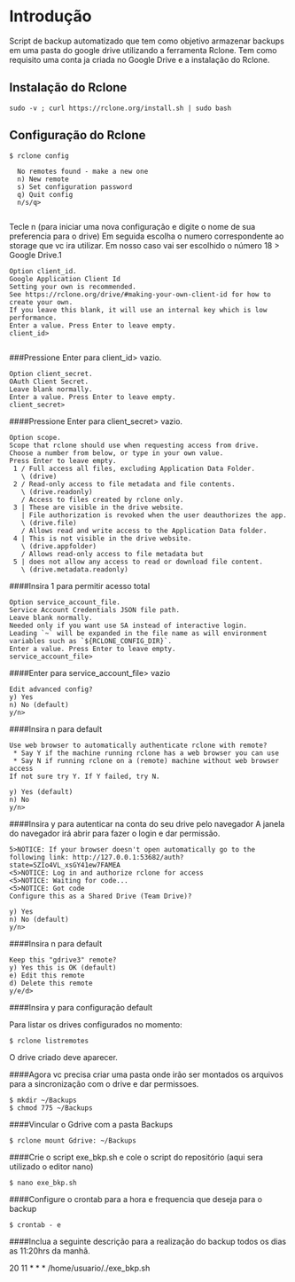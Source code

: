 # Introdução

Script de backup automatizado que tem como objetivo armazenar backups em uma pasta do google drive utilizando a ferramenta Rclone.
Tem como requisito uma conta ja criada no Google Drive e a instalação do Rclone. 


## Instalação do Rclone

```
sudo -v ; curl https://rclone.org/install.sh | sudo bash

```

## Configuração do Rclone

```
$ rclone config
  
  No remotes found - make a new one
  n) New remote
  s) Set configuration password
  q) Quit config
  n/s/q> 
   
```
 Tecle n (para iniciar uma nova configuração e digite o nome de sua preferencia para o drive)
 Em seguida escolha o numero correspondente ao storage que vc ira utilizar. Em nosso caso vai ser escolhido o número 18 > Google Drive.1

```
Option client_id.
Google Application Client Id
Setting your own is recommended.
See https://rclone.org/drive/#making-your-own-client-id for how to create your own.
If you leave this blank, it will use an internal key which is low performance.
Enter a value. Press Enter to leave empty.
client_id> 
 
```
###Pressione Enter para client_id> vazio. 
 
```
Option client_secret.
OAuth Client Secret.
Leave blank normally.
Enter a value. Press Enter to leave empty.
client_secret> 
```
####Pressione Enter para client_secret> vazio. 

```
Option scope.
Scope that rclone should use when requesting access from drive.
Choose a number from below, or type in your own value.
Press Enter to leave empty.
 1 / Full access all files, excluding Application Data Folder.
   \ (drive)
 2 / Read-only access to file metadata and file contents.
   \ (drive.readonly)
   / Access to files created by rclone only.
 3 | These are visible in the drive website.
   | File authorization is revoked when the user deauthorizes the app.
   \ (drive.file)
   / Allows read and write access to the Application Data folder.
 4 | This is not visible in the drive website.
   \ (drive.appfolder)
   / Allows read-only access to file metadata but
 5 | does not allow any access to read or download file content.
   \ (drive.metadata.readonly)

```
####Insira 1 para permitir acesso total
 
```
Option service_account_file.
Service Account Credentials JSON file path.
Leave blank normally.
Needed only if you want use SA instead of interactive login.
Leading `~` will be expanded in the file name as will environment variables such as `${RCLONE_CONFIG_DIR}`.
Enter a value. Press Enter to leave empty.
service_account_file>
```
####Enter para service_account_file> vazio

```
Edit advanced config?
y) Yes
n) No (default)
y/n> 
```
####Insira n para default
```
Use web browser to automatically authenticate rclone with remote?
 * Say Y if the machine running rclone has a web browser you can use
 * Say N if running rclone on a (remote) machine without web browser access
If not sure try Y. If Y failed, try N.

y) Yes (default)
n) No
y/n> 
```
####Insira y para autenticar na conta do seu drive pelo navegador
A janela do navegador irá abrir para fazer o login e dar permissão.

```
5>NOTICE: If your browser doesn't open automatically go to the following link: http://127.0.0.1:53682/auth?state=SZIo4VL_xsGY41ew7FAMEA
<5>NOTICE: Log in and authorize rclone for access
<5>NOTICE: Waiting for code...
<5>NOTICE: Got code
Configure this as a Shared Drive (Team Drive)?

y) Yes
n) No (default)
y/n>

```
####Insira n para default

```
Keep this "gdrive3" remote?
y) Yes this is OK (default)
e) Edit this remote
d) Delete this remote
y/e/d>
```
####Insira y para configuração default

Para listar os drives configurados no momento:

```
$ rclone listremotes

```
O drive criado deve aparecer.

####Agora vc precisa criar uma pasta onde irão ser montados os arquivos para a sincronização com o drive e dar permissoes.
```
$ mkdir ~/Backups
$ chmod 775 ~/Backups

```
####Vincular o Gdrive com a pasta Backups

```
$ rclone mount Gdrive: ~/Backups

``` 

####Crie o script exe_bkp.sh e cole o script do repositório (aqui sera utilizado o editor nano)

```
$ nano exe_bkp.sh

```
####Configure o crontab para a hora e frequencia que deseja para o backup 

```
$ crontab - e

```

####Inclua a seguinte descrição para a realização do backup todos os dias as 11:20hrs da manhã.

20 11 * * * /home/usuario/./exe_bkp.sh

